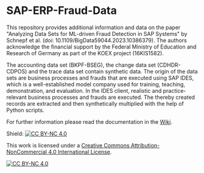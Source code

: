 # SAP-ERP-Fraud-Data
This repository provides additional information and data on the paper "Analyzing Data Sets for ML-driven Fraud Detection in SAP Systems" by Schnepf et al. (doi: 10.1109/BigData59044.2023.10386379). The authors acknowledge the financial support by the Federal Ministry of Education and Research of Germany as part of the KOEX project (16KIS1582).

The accounting data set (BKPF-BSEG), the change data set (CDHDR-CDPOS) and the trace data set contain synthetic data. The origin of the data sets are business processes and frauds that are executed using SAP IDES, which is a well-established model company used for training, teaching, demonstration, and evaluation. In the IDES client, realistic and practice-relevant business processes and frauds are executed. The thereby created records are extracted and then synthetically multiplied with the help of Python scripts. 

For further information please read the documentation in the [Wiki](https://github.com/jonasschnepf/SAP-ERP-Fraud-Data/wiki).

Shield: [![CC BY-NC 4.0][cc-by-nc-shield]][cc-by-nc]

This work is licensed under a
[Creative Commons Attribution-NonCommercial 4.0 International License][cc-by-nc].

[![CC BY-NC 4.0][cc-by-nc-image]][cc-by-nc]

[cc-by-nc]: https://creativecommons.org/licenses/by-nc/4.0/
[cc-by-nc-image]: https://licensebuttons.net/l/by-nc/4.0/88x31.png
[cc-by-nc-shield]: https://img.shields.io/badge/License-CC%20BY--NC%204.0-lightgrey.svg
